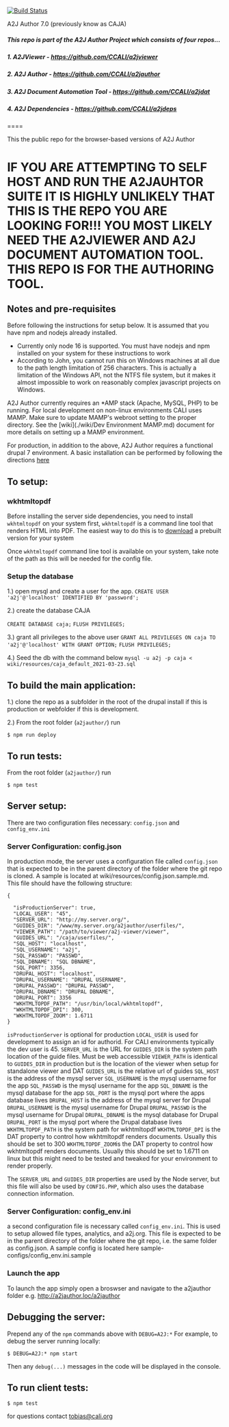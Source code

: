 [![Build Status](https://travis-ci.com/CCALI/CAJA.svg?token=2eqmqTqtZG7xAzR9G89f&branch=develop)](https://travis-ci.com/CCALI/CAJA)

A2J Author 7.0 (previously know as CAJA)

##### This repo is part of the A2J Author Project which consists of four repos...
##### 1. A2JViewer - https://github.com/CCALI/a2jviewer
##### 2. A2J Author - https://github.com/CCALI/a2jauthor
##### 3. A2J Document Automation Tool - https://github.com/CCALI/a2jdat
##### 4. A2J Dependencies - https://github.com/CCALI/a2jdeps
====

This the public repo for the browser-based versions of A2J Author

# IF YOU ARE ATTEMPTING TO SELF HOST AND RUN THE A2JAUHTOR SUITE IT IS HIGHLY UNLIKELY THAT THIS IS THE REPO YOU ARE LOOKING FOR!!! YOU MOST LIKELY NEED THE A2JVIEWER AND A2J DOCUMENT AUTOMATION TOOL. THIS REPO IS FOR THE AUTHORING TOOL.


## Notes and pre-requisites
Before following the instructions for setup below.  It is assumed that you have npm and nodejs already installed.

- Currently only node 16 is supported. You must have nodejs and npm installed on your system for these instructions to work
- According to John, you cannot run this on Windows machines at all due to the path length limitation of 256 characters.  This is actually a limitation of the Windows API, not the NTFS file system, but it makes it almost impossible to work on reasonably complex javascript projects on Windows.

A2J Author currently requires an *AMP stack (Apache, MySQL, PHP) to be running. For local development on non-linux environments CALI uses MAMP. Make sure to update MAMP's webroot setting to the proper directory. See the [wiki](./wiki/Dev Environment MAMP.md) document for more details on setting up a MAMP environment.

For production, in addition to the above, A2J Author requires a functional drupal 7 environment. A basic installation can be performed by following the directions [here](https://www.drupal.org/docs/7/install/step-1-download-and-extract-drupal)

## To setup:

### wkhtmltopdf

Before installing the server side dependencies, you need to install `wkhtmltopdf`
on your system first, `wkhtmltopdf` is a command line tool that renders HTML into PDF. The
easiest way to do this is to [download](http://wkhtmltopdf.org/downloads.html#stable) a
prebuilt version for your system

Once `wkhtmltopdf` command line tool is available on your system, take note of the path as this will be needed for the config file.

### Setup the database

1.) open mysql and create a user for the app.
`CREATE USER 'a2j'@'localhost' IDENTIFIED BY 'password';`

2.) create the database CAJA


`CREATE DATABASE caja;`
`FLUSH PRIVILEGES;`

3.) grant all privileges to the above user
`GRANT ALL PRIVILEGES ON caja TO 'a2j'@'localhost' WITH GRANT OPTION;`
`FLUSH PRIVILEGES;`

4.) Seed the db with the command below
`mysql -u a2j -p caja < wiki/resources/caja_default_2021-03-23.sql`


## To build the main application:

1.) clone the repo as a subfolder in the root of the drupal install if this is production or webfolder if this is development.


2.) From the root folder (`a2jauthor/`) run
```
$ npm run deploy
```


## To run tests:

From the root folder (`a2jauthor/`) run
```
$ npm test
```


## Server setup:

There are two configuration files necessary: `config.json` and `config_env.ini`

### Server Configuration: config.json

In production mode, the server uses a configuration file called `config.json`
that is expected to be in the parent directory of the folder where the git repo
is cloned. A sample is located at wiki/resources/config.json.sample.md. This file should have the following structure:
```
{
  
  "isProductionServer": true,
  "LOCAL_USER": "45",
  "SERVER_URL": "http://my.server.org/",
  "GUIDES_DIR": "/www/my.server.org/a2jauthor/userfiles/",
  "VIEWER_PATH": "/path/to/viewer/a2j-viewer/viewer",
  "GUIDES_URL": "/caja/userfiles/",
  "SQL_HOST": "localhost",
  "SQL_USERNAME": "a2j",
  "SQL_PASSWD": "PASSWD",
  "SQL_DBNAME": "SQL DBNAME",
  "SQL_PORT": 3356,
  "DRUPAL_HOST": "localhost",
  "DRUPAL_USERNAME": "DRUPAL USERNAME",
  "DRUPAL_PASSWD": "DRUPAL PASSWD",
  "DRUPAL_DBNAME": "DRUPAL DBNAME",
  "DRUPAL_PORT": 3356
  "WKHTMLTOPDF_PATH": "/usr/bin/local/wkhtmltopdf",
  "WKHTMLTOPDF_DPI": 300,
  "WKHTMLTOPDF_ZOOM": 1.6711
}
```

`isProductionServer` is optional for production
`LOCAL_USER` is used for development to assign an id for authorid. For CALI environments typically the dev user is 45.
`SERVER_URL` is the URL for 
`GUIDES_DIR` is the system path location of the guide files. Must be web accessible
`VIEWER_PATH` is identical to `GUIDES_DIR` in production but is the location of the viewer when setup for standalone viewer and DAT
`GUIDES_URL` is the relative url of guides
`SQL_HOST` is the address of the mysql server
`SQL_USERNAME` is the mysql username for the app
`SQL_PASSWD` is the mysql username for the app
`SQL_DBNAME` is the mysql database for the app
`SQL_PORT` is the mysql port where the apps database lives
`DRUPAL_HOST` is the address of the mysql server for Drupal
`DRUPAL_USERNAME` is the mysql username for Drupal
`DRUPAL_PASSWD` is the mysql username for Drupal
`DRUPAL_DBNAME` is the mysql database for Drupal
`DRUPAL_PORT` is the mysql port where the Drupal database lives
`WKHTMLTOPDF_PATH` is the system path for wkhtmltopdf
`WKHTMLTOPDF_DPI` is the DAT property to control how wkhtmltopdf renders documents. Usually this should be set to 300
`WKHTMLTOPDF_ZOOM`is the DAT property to control how wkhtmltopdf renders documents. 
Usually this should be set to 1.6711 on linux but this might need to be tested and tweaked for your environment to render properly.

The `SERVER_URL` and `GUIDES_DIR` properties are used by the Node server, but
this file will also be used by `CONFIG.PHP`, which also uses the database
connection information.


### Server Configuration: config_env.ini
a second configuration file is necessary called `config_env.ini`. This is used to setup allowed file types, analytics, and a2j.org. This file 
is expected to be in the parent directory of the folder where the git repo, i.e. the same folder as config.json. A sample config is located here sample-configs/config_env.ini.sample

### Launch the app
To launch the app simply open a broswser and navigate to the a2jauthor folder e.g. http://a2jauthor.loc/a2jauthor


## Debugging the server:

Prepend any of the `npm` commands above with `DEBUG=A2J:*`
For example, to debug the server running locally:
```
$ DEBUG=A2J:* npm start
```
Then any `debug(...)` messages in the code will be displayed in the console.


## To run client tests:

```
$ npm test
```

for questions contact tobias@cali.org
